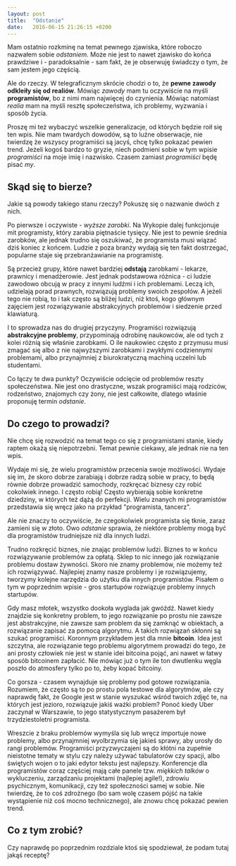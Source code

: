```yaml
---
layout: post
title:  "Odstanie"
date:   2016-06-15 21:26:15 +0200
---
```

Mam ostatnio rozkminę na temat pewnego zjawiska, które roboczo nazwałem sobie *odstaniem*.
Może nie jest to nawet zjawisko do końca prawdziwe i - paradoksalnie - sam fakt, że je obserwuję
świadczy o tym, że sam jestem jego częścią.

Ale do rzeczy. W telegraficznym skrócie chodzi o to, że **pewne zawody odkleiły się od realiów**.
Mówiąc *zawody* mam tu oczywiście na myśli **programistów**, bo z nimi mam najwięcej do czynienia.
Mówiąc natomiast *realia* mam na myśli resztę społeczeństwa, ich problemy, wyzwania i sposób
życia.

Proszę mi też wybaczyć wszelkie generalizacje, od których będzie roił się ten wpis.
Nie mam twardych dowodów, są to luźne obserwacje, nie twierdzę że wszyscy programiści są jacyś,
chcę tylko pokazać pewien trend. Jeżeli kogoś bardzo to gryzie, niech podmieni sobie w tym
wpisie *programiści* na moje imię i nazwisko. Czasem zamiast *programiści* będę pisać *my*.

Skąd się to bierze?
-------------------

Jakie są powody takiego stanu rzeczy? Pokuszę się o nazwanie dwóch z nich.

Po pierwsze i oczywiste - *wyższe zarobki*. Na Wykopie dalej funkcjonuje mit
programisty, który zarabia piętnaście tysięcy. Nie jest to pewnie średnia zarobków, ale
jednak trudno się oszukiwać, że programista musi wiązać dziś koniec z końcem.
Ludzie z poza branży wydają się ten fakt dostrzegać, popularne staje się przebranżawianie
na programistę.

Są przecież grupy, które nawet bardziej **odstają** zarobkami - lekarze, prawnicy i menadżerowie.
Jest jednak podstawowa różnica - ci ludzie zawodowo obcują w pracy z innymi ludźmi i ich
problemami. Leczą ich, udzielają porad prawnych, rozwiązują problemy swoich zespołów.
A jeżeli tego nie robią, to i tak często są bliżej ludzi, niż ktoś, kogo głównym
zajęciem jest rozwiązywanie abstrakcyjnych problemów i siedzenie przed klawiaturą.

I to sprowadza nas do drugiej przyczyny. Programiści rozwiązują **abstrakcyjne problemy**,
przypominają odrobinę naukowców, ale od tych z kolei różnią się właśnie zarobkami.
O ile naukowiec często z przymusu musi zmagać się albo z nie najwyższymi zarobkami
i zwykłymi codziennymi problemami, albo przynajmniej z biurokratyczną machiną uczelni
lub studentami.

Co łączy te dwa punkty? Oczywiście odcięcie od problemów reszty społeczeństwa.
Nie jest ono drastyczne, wszak programiści mają rodziców, rodzeństwo, znajomych czy żony,
nie jest całkowite, dlatego właśnie proponuję termin *odstanie*.

Do czego to prowadzi?
---------------------

Nie chcę się rozwodzić na temat tego co się z programistami stanie, kiedy raptem okażą się
niepotrzebni. Temat pewnie ciekawy, ale jednak nie na ten wpis.

Wydaje mi się, że wielu programistów przecenia swoje możliwości. Wydaje się im, że skoro
dobrze zarabiają i dobrze radzą sobie w pracy, to będą równie dobrze prowadzić samochody,
rozkręcać biznesy czy robić cokolwiek innego. I często robią! Często wybierają sobie
konkretne dziedziny, w których też dążą do perfekcji. Wielu znanych mi programistów
przedstawia się wręcz jako na przykład "programista, tancerz".

Ale nie znaczy to oczywiście, że czegokolwiek programista się tknie, zaraz zamieni
się w złoto. Owo *odstanie* sprawia, że niektóre problemy mogą być dla programistów
trudniejsze niż dla innych ludzi.

Trudno rozkręcić biznes, nie znając problemów ludzi. Biznes to w końcu rozwiązywanie
problemów za opłatą. Sklep to nic innego jak rozwiązanie problemu dostaw żywności.
Skoro nie znamy problemów, nie możemy też ich rozwiązywać. Najlepiej znamy nasze problemy
i je rozwiązujemy, tworzymy kolejne narzędzia do użytku dla innych programistów.
Pisałem o tym w poprzednim wpisie - gros startupów rozwiązuje problemy innych startupów.

Gdy masz młotek, wszystko dookoła wyglada jak gwóźdź.
Nawet kiedy znajdzie się konkretny problem, to jego rozwiązanie po prostu nie zawsze
jest abstrakcyjne, nie zawsze sam problem da się zamknąć w obiektach, a rozwiązanie
zapisać za pomocą algorytmu. A takich rozwiązań skłonni są szukać programiści.
Koronnym przykładem jest dla mnie **bitcoin**. Idea jest szczytna, ale rozwiązanie
tego problemu algorytmem prowadzi do tego, że ani prosty człowiek nie jest w stanie
idei bitcoina pojąć, ani nawet w łatwy sposób bitcoinem zapłacić. Nie mówiąc już
o tym ile ton dwutlenku węgla poszło do atmosfery tylko po to, żeby kopać bitcoiny.

Co gorsza - czasem wynajduje się problemy pod gotowe rozwiązania.
Rozumiem, że często są to po prostu pola testowe dla algorytmów, ale czy naprawdę
fakt, że Google jest w stanie wyszukać wśród twoich zdjęć te, na których jest
jezioro, rozwiązuje jakiś ważki problem? Ponoć kiedy Uber zaczynał w Warszawie,
to jego statystycznym pasażerem był trzydziestoletni programista.

Wreszcie z braku problemów wymyśla się lub wręcz importuje nowe problemy, albo przynajmniej
wyolbrzymia się jakieś sprawy, aby urosły do rangi problemów. Programiści przyzwyczajeni są
do kłótni na zupełnie nieistotne tematy w stylu czy należy używać tabulatorów czy spacji,
albo świętych wojen o to jaki edytor tekstu jest najlepszy.
Konferencje dla programistów coraz częściej mają całe panele tzw. *miękkich talków*
o wykluczeniu, zarządzaniu projektami (najlepiej agile!), zdrowiu psychicznym, komunikacji,
czy też społeczności samej w sobie.
Nie twierdzę, że to coś zdrożnego (bo sam wolę czasem pójść na takie wystąpienie niż
coś mocno technicznego), ale znowu chcę pokazać pewien trend.

Co z tym zrobić?
----------------

Czy naprawdę po poprzednim rozdziale ktoś się spodziewał, że podam tutaj jakąś receptę?